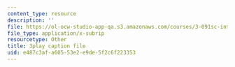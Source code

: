 ```yaml
---
content_type: resource
description: ''
file: https://ol-ocw-studio-app-qa.s3.amazonaws.com/courses/3-091sc-introduction-to-solid-state-chemistry-fall-2010/e487c3afa60553e2e9de5f2c6f223353_FwIKZIWJfg8.srt
file_type: application/x-subrip
resourcetype: Other
title: 3play caption file
uid: e487c3af-a605-53e2-e9de-5f2c6f223353
---
```

